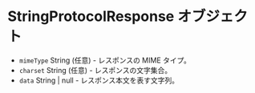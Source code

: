 # StringProtocolResponse オブジェクト

* `mimeType` String (任意) - レスポンスの MIME タイプ。
* `charset` String (任意) - レスポンスの文字集合。
* `data` String | null - レスポンス本文を表す文字列。

